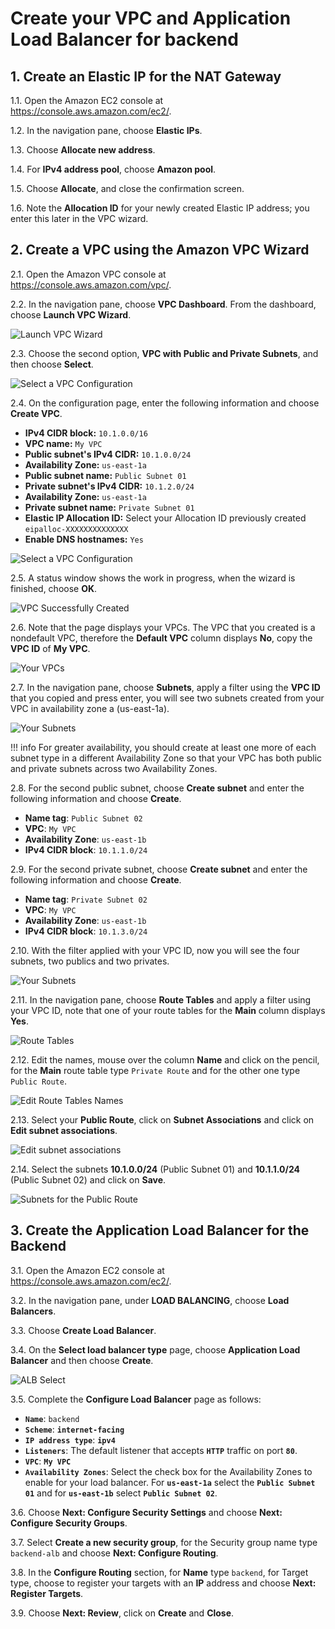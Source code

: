 # Create your VPC and Application Load Balancer for backend

## 1. Create an Elastic IP for the NAT Gateway

1.1\. Open the Amazon EC2 console at https://console.aws.amazon.com/ec2/.

1.2\. In the navigation pane, choose **Elastic IPs**.

1.3\. Choose **Allocate new address**.

1.4\. For **IPv4 address pool**, choose **Amazon pool**.

1.5\. Choose **Allocate**, and close the confirmation screen.

1.6\. Note the **Allocation ID** for your newly created Elastic IP address; you enter this later in the VPC wizard.

## 2. Create a VPC using the Amazon VPC Wizard

2.1\. Open the Amazon VPC console at https://console.aws.amazon.com/vpc/.

2.2\. In the navigation pane, choose **VPC Dashboard**. From the dashboard, choose **Launch VPC Wizard**.

![Launch VPC Wizard](images/launch-vpc-wizard.png)

2.3\. Choose the second option, **VPC with Public and Private Subnets**, and then choose **Select**.

![Select a VPC Configuration](images/select-wizard.png)

2.4\. On the configuration page, enter the following information and choose **Create VPC**.

* **IPv4 CIDR block:** `10.1.0.0/16`
* **VPC name:** `My VPC`
* **Public subnet's IPv4 CIDR:** `10.1.0.0/24`
* **Availability Zone:** `us-east-1a`
* **Public subnet name:** `Public Subnet 01`
* **Private subnet's IPv4 CIDR:** `10.1.2.0/24`
* **Availability Zone:** `us-east-1a`
* **Private subnet name:** `Private Subnet 01`
* **Elastic IP Allocation ID:** Select your Allocation ID previously created `eipalloc-XXXXXXXXXXXXXX`
* **Enable DNS hostnames:** `Yes`

![Select a VPC Configuration](images/public-private-wizard.png)

2.5\. A status window shows the work in progress, when the wizard is finished, choose **OK**.

![VPC Successfully Created](images/vpc-created.png)

2.6\. Note that the page displays your VPCs. The VPC that you created is a nondefault VPC, therefore the **Default VPC** column displays **No**, copy the **VPC ID** of **My VPC**.

![Your VPCs](images/vpc-list.png)

2.7\. In the navigation pane, choose **Subnets**, apply a filter using the **VPC ID** that you copied and press enter, you will see two subnets created from your VPC in availability zone a (us-east-1a).

![Your Subnets](images/vpc-two-subnets.png)

!!! info
    For greater availability, you should create at least one more of each subnet type in a different Availability Zone so that your VPC has both public and private subnets across two Availability Zones.

2.8\. For the second public subnet, choose **Create subnet** and enter the following information and choose **Create**.

* **Name tag**: `Public Subnet 02`
* **VPC**: `My VPC`
* **Availability Zone**: `us-east-1b`
* **IPv4 CIDR block**: `10.1.1.0/24`

2.9\. For the second private subnet, choose **Create subnet** and enter the following information and choose **Create**.

* **Name tag**: `Private Subnet 02`
* **VPC**: `My VPC`
* **Availability Zone**: `us-east-1b`
* **IPv4 CIDR block**: `10.1.3.0/24`

2.10\. With the filter applied with your VPC ID, now you will see the four subnets, two publics and two privates.

![Your Subnets](images/vpc-subnets.png)

2.11\. In the navigation pane, choose **Route Tables** and apply a filter using your VPC ID, note that one of your route tables for the **Main** column displays **Yes**.

![Route Tables](images/vpc-route-tables.png)

2.12\. Edit the names, mouse over the column **Name** and click on the pencil, for the **Main** route table type `Private Route` and for the other one type `Public Route`.

![Edit Route Tables Names](images/vpc-route-tables-names.png)

2.13\. Select your **Public Route**, click on **Subnet Associations** and click on **Edit subnet associations**.

![Edit subnet associations](images/vpc-edit-subnets-assoc.png)

2.14\. Select the subnets **10.1.0.0/24** (Public Subnet 01) and **10.1.1.0/24** (Public Subnet 02) and click on **Save**.

![Subnets for the Public Route](images/route-edit-subnets.png)

## 3. Create the Application Load Balancer for the Backend

3.1\. Open the Amazon EC2 console at https://console.aws.amazon.com/ec2/.

3.2\. In the navigation pane, under **LOAD BALANCING**, choose **Load Balancers**.

3.3\. Choose **Create Load Balancer**.

3.4\. On the **Select load balancer type** page, choose **Application Load Balancer** and then choose **Create**.

![ALB Select](images/alb-select.png)

3.5\. Complete the **Configure Load Balancer** page as follows:

* **``Name``**: `backend`
* **``Scheme``**: **``internet-facing``**
* **``IP address type``**: **``ipv4``**
* **``Listeners``**: The default listener that accepts **``HTTP``** traffic on port **``80``**.
* **``VPC``**: **``My VPC``**
* **``Availability Zones``**: Select the check box for the Availability Zones to enable for your load balancer. For **``us-east-1a``** select the **``Public Subnet 01``** and for **``us-east-1b``** select **``Public Subnet 02``**.

3.6\. Choose **Next: Configure Security Settings** and choose **Next: Configure Security Groups**.

3.7\. Select **Create a new security group**, for the Security group name type `backend-alb` and choose **Next: Configure Routing**.

3.8\. In the **Configure Routing** section, for **Name** type `backend`, for Target type, choose to register your targets with an **IP** address and choose **Next: Register Targets**.

3.9\. Choose **Next: Review**, click on **Create** and **Close**.